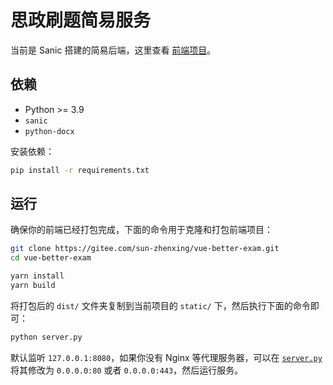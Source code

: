 # 思政刷题简易服务

当前是 Sanic 搭建的简易后端，这里查看 [前端项目](https://gitee.com/sun-zhenxing/vue-better-exam.git)。

## 依赖

- Python >= 3.9
- `sanic`
- `python-docx`

安装依赖：

```bash
pip install -r requirements.txt
```

## 运行

确保你的前端已经打包完成，下面的命令用于克隆和打包前端项目：

```bash
git clone https://gitee.com/sun-zhenxing/vue-better-exam.git
cd vue-better-exam

yarn install
yarn build
```

将打包后的 `dist/` 文件夹复制到当前项目的 `static/` 下，然后执行下面的命令即可：

```bash
python server.py
```

默认监听 `127.0.0.1:8080`，如果你没有 Nginx 等代理服务器，可以在 [`server.py`](./server.py) 将其修改为 `0.0.0.0:80` 或者 `0.0.0.0:443`，然后运行服务。
